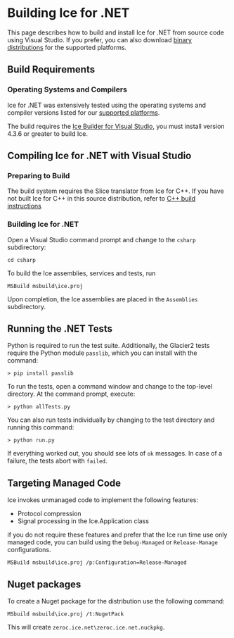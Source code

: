 # Building Ice for .NET

This page describes how to build and install Ice for .NET from source code using
Visual Studio. If you prefer, you can also download [binary distributions][1]
for the supported platforms.

## Build Requirements

### Operating Systems and Compilers

Ice for .NET was extensively tested using the operating systems and compiler
versions listed for our [supported platforms][2].

The build requires the [Ice Builder for Visual Studio][3], you must install
version 4.3.6 or greater to build Ice.

## Compiling Ice for .NET with Visual Studio

### Preparing to Build

The build system requires the Slice translator from Ice for C++. If you have not
built Ice for C++ in this source distribution, refer to [C++ build instructions](../cpp/BuildInstructionsWindows.md)

### Building Ice for .NET

Open a Visual Studio command prompt and change to the `csharp` subdirectory:

    cd csharp

To build the Ice assemblies, services and tests, run

    MSBuild msbuild\ice.proj

Upon completion, the Ice assemblies are placed in the `Assemblies` subdirectory.

## Running the .NET Tests

Python is required to run the test suite. Additionally, the Glacier2 tests
require the Python module `passlib`, which you can install with the command:

    > pip install passlib

To run the tests, open a command window and change to the top-level directory.
At the command prompt, execute:

    > python allTests.py

You can also run tests individually by changing to the test directory and
running this command:

    > python run.py

If everything worked out, you should see lots of `ok` messages. In case of a
failure, the tests abort with `failed`.

## Targeting Managed Code

Ice invokes unmanaged code to implement the following features:

- Protocol compression
- Signal processing in the Ice.Application class

if you do not require these features and prefer that the Ice run time use only 
managed code, you can build using the `Debug-Managed` or `Release-Manage` 
configurations.

    MSBuild msbuild\ice.proj /p:Configuration=Release-Managed

## Nuget packages

To create a Nuget package for the distribution use the following command:

    MSbuild msbuild\ice.proj /t:NugetPack

This will create `zeroc.ice.net\zeroc.ice.net.nuckpkg`.

[1]: https://zeroc.com/download.html
[2]: https://doc.zeroc.com/display/Ice37/Supported+Platforms+for+Ice+3.7.0
[3]: https://github.com/zeroc-ice/ice-builder-visualstudio
